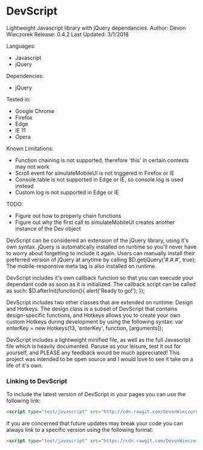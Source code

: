 # DevScript
Lightweight Javascript library with jQuery dependancies.
Author: Devon Wieczorek
Release: 0.4.2
Last Updated: 3/1/2018


Languages:
- Javascript
- jQuery

Dependencies:
- jQuery

Tested in:
- Google Chrome
- Firefox
- Edge
- IE 11
- Opera

Known Limitations:
- Function chaining is not supported, therefore 'this' in certain contexts may not work
- Scroll event for simulateMobileUI is not triggered in Firefox or IE
- Console.table is not supported in Edge or IE, so console.log is used instead
- Custom log is not supported in Edge or IE

TODO:
- Figure out how to properly chain functions
- Figure out why the first call to simulateMobileUI creates another instance of the Dev object

DevScript can be considered an extension of the jQuery library, using it's own syntax.
jQuery is automatically installed on runtime so you'll never have to worry about forgetting to include it again.
Users can manually install their preferred version of jQuery at anytime by calling $D.getjQuery('#.#.#', true);
The mobile-responsive meta tag is also installed on runtime.

DevScript includes it's own callback function so that you can execude your dependant code as soon as it is initialized.
The callback script can be called as such: $D.afterInit(function(){ alert('Ready to go!'); });

DevScript includes two other classes that are extended on runtime: Design and Hotkeys.
The design class is a subset of DevScript that contains design-specific functions, and Hotkeys allows you to create your 
own custom Hotkeys during development by using the following syntax: var enterKey = new Hotkeys(13, 'enterKey', function, [arguments]);

DevScript includes a lightweight minified file, as well as the full Javascript file which is heavily documented.
Paruse as your leisure, test it out for yourself, and PLEASE any feedback would be much appreciated!
This project was intended to be open source and I would love to see it take on a life of it's own.

### Linking to DevScript
To include the latest version of DevScript in your pages you can use the following link:
```html
<script type="text/javascript" src="http://cdn.rawgit.com/DevonWieczorek/DevScript/master/devScript.min.js"></script>
```
If you are concerned that future updates may break your code you can always link to a specific version using the following format:
```html
<script type="text/javascript" src="https://cdn.rawgit.com/DevonWieczorek/DevScript/2616996f/0.4.2/devScript.min.js"></script>
```

